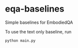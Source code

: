 # eqa-baselines
Simple baselines for EmbodiedQA

To use the text only baseline, run
```
python main.py
```
